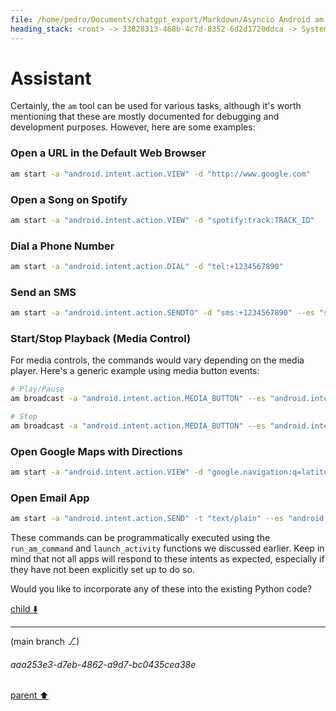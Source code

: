 ```yaml
---
file: /home/pedro/Documents/chatgpt_export/Markdown/Asyncio Android am Integration.md
heading_stack: <root> -> 33028313-468b-4c7d-8352-6d2d1720ddca -> System -> 39ea25d0-5f9f-45ba-bf86-c730d4173350 -> System -> aaa27bdf-0126-4efe-993d-35b4823801e1 -> User -> 19604108-672c-4d31-99ac-0799fd1fd233 -> Assistant -> aaa200cc-93ac-4ba9-b80c-7d42d885a647 -> User -> 0d1d5bd6-4a44-44c5-8225-253c1660498c -> Assistant -> aaa2d7a8-e627-444c-b642-0016cca0ec5f -> User -> 3ff55b5a-274c-478b-bd3e-9258a0279985 -> Assistant -> d51f6070-5ab7-45c2-acb6-f9c08b10328e -> Tool -> 91701092-7042-4065-a8d7-a509c447eb3f -> Assistant -> aaa24469-77e2-4cdb-8441-095efd8c0028 -> User -> ff41365e-622d-4876-896c-c0268d92ef5c -> Assistant -> aaa2f81d-45e4-4750-a979-5e63e8e1749e -> User -> 3054417f-6229-48a0-92a9-205d0bef556d -> Assistant
---
```

# Assistant

Certainly, the `am` tool can be used for various tasks, although it's worth mentioning that these are mostly documented for debugging and development purposes. However, here are some examples:

### Open a URL in the Default Web Browser
```bash
am start -a "android.intent.action.VIEW" -d "http://www.google.com"
```

### Open a Song on Spotify
```bash
am start -a "android.intent.action.VIEW" -d "spotify:track:TRACK_ID"
```

### Dial a Phone Number
```bash
am start -a "android.intent.action.DIAL" -d "tel:+1234567890"
```

### Send an SMS
```bash
am start -a "android.intent.action.SENDTO" -d "sms:+1234567890" --es "sms_body" "Hello"
```

### Start/Stop Playback (Media Control)
For media controls, the commands would vary depending on the media player. Here's a generic example using media button events:
```bash
# Play/Pause
am broadcast -a "android.intent.action.MEDIA_BUTTON" --es "android.intent.extra.KEY_EVENT" "KEYCODE_MEDIA_PLAY_PAUSE"

# Stop
am broadcast -a "android.intent.action.MEDIA_BUTTON" --es "android.intent.extra.KEY_EVENT" "KEYCODE_MEDIA_STOP"
```

### Open Google Maps with Directions
```bash
am start -a "android.intent.action.VIEW" -d "google.navigation:q=latitude,longitude"
```

### Open Email App
```bash
am start -a "android.intent.action.SEND" -t "text/plain" --es "android.intent.extra.EMAIL" "email@example.com" --es "android.intent.extra.SUBJECT" "Subject" --es "android.intent.extra.TEXT" "Body"
```

These commands can be programmatically executed using the `run_am_command` and `launch_activity` functions we discussed earlier. Keep in mind that not all apps will respond to these intents as expected, especially if they have not been explicitly set up to do so.

Would you like to incorporate any of these into the existing Python code?

[child ⬇️](#aaa253e3-d7eb-4862-a9d7-bc0435cea38e)

---

(main branch ⎇)
###### aaa253e3-d7eb-4862-a9d7-bc0435cea38e
[parent ⬆️](#3054417f-6229-48a0-92a9-205d0bef556d)
